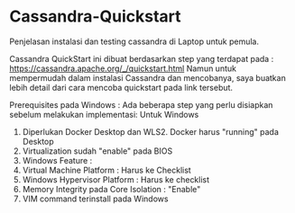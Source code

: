 # Cassandra-Quickstart
Penjelasan instalasi dan testing cassandra di Laptop untuk pemula.

Cassandra QuickStart ini dibuat berdasarkan step yang terdapat pada : https://cassandra.apache.org/_/quickstart.html
Namun untuk mempermudah dalam instalasi Cassandra dan mencobanya, saya buatkan lebih detail dari cara mencoba quickstart pada link tersebut.

Prerequisites pada Windows : 
Ada beberapa step yang perlu disiapkan sebelum melakukan implementasi: 
Untuk Windows 
1. Diperlukan Docker Desktop dan WLS2. Docker harus "running" pada Desktop
2. Virtualization sudah "enable" pada BIOS 
3. Windows Feature :
  1. Virtual Machine Platform : Harus ke Checklist
  2. Windows Hypervisor Platform : Harus ke checklist 
4. Memory Integrity pada Core Isolation : "Enable"
5. VIM command terinstall pada Windows
